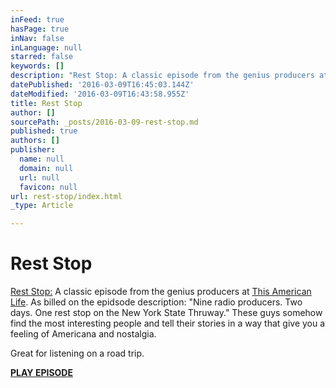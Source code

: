 ```yaml
---
inFeed: true
hasPage: true
inNav: false
inLanguage: null
starred: false
keywords: []
description: "Rest Stop: A classic episode from the genius producers at This American Life. As billed on the epidsode description: \"Nine radio producers. Two days. One rest stop on the New York State Thruway.\" These guys somehow find the most interesting people and tell their stories in a way that give you a feeling of Americana and nostalgia.\_"
datePublished: '2016-03-09T16:45:03.144Z'
dateModified: '2016-03-09T16:43:58.955Z'
title: Rest Stop
author: []
sourcePath: _posts/2016-03-09-rest-stop.md
published: true
authors: []
publisher:
  name: null
  domain: null
  url: null
  favicon: null
url: rest-stop/index.html
_type: Article

---
```

# Rest Stop

[Rest Stop:][0] A classic episode from the genius producers at [This American Life][1]. As billed on the epidsode description: "Nine radio producers. Two days. One rest stop on the New York State Thruway." These guys somehow find the most interesting people and tell their stories in a way that give you a feeling of Americana and nostalgia. 

Great for listening on a road trip.

**[PLAY EPISODE][0]**

[0]: http://www.thisamericanlife.org/radio-archives/episode/388/Rest-Stop
[1]: http://www.thisamericanlife.org/